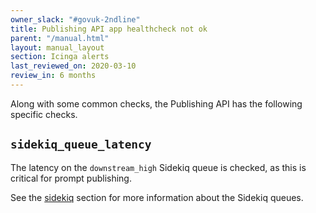 ```yaml
---
owner_slack: "#govuk-2ndline"
title: Publishing API app healthcheck not ok
parent: "/manual.html"
layout: manual_layout
section: Icinga alerts
last_reviewed_on: 2020-03-10
review_in: 6 months
---
```


Along with some common checks, the Publishing API has the following
specific checks.

## `sidekiq_queue_latency`

The latency on the `downstream_high` Sidekiq queue is checked, as this
is critical for prompt publishing.

See the [sidekiq][sidekiq] section for more information about the Sidekiq queues.

[sidekiq]: /manual/sidekiq.html
